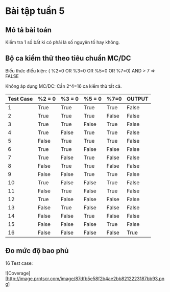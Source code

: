 # Bài tập tuần 5

## Mô tả bài toán

Kiểm tra 1 số bất kì có phải là số nguyên tố hay không.

## Bộ ca kiểm thử theo tiêu chuẩn MC/DC

Biểu thức điều kiện: ( %2=0 OR %3=0 OR %5=0 OR %7=0) AND > 7 => FALSE

Không áp dụng MC/DC: Cần 2^4=16 ca kiểm thử tất cả.

Test Case  | %2 = 0| %3 = 0 | %5 = 0 | %7=0 | OUTPUT
------------- | ------------- | ------------- | ------------- | ------------- | -------------
1  | True | True | True | True | False
2  | True | True | True | False | False
3  | True | True | False | True | False
4  | True | False | True | True | False
5  | False | True | True | True | False
6  | True | True | False | False | False
7  | True | False | True | False | False
8  | False | True | True | False | False
9  | False | False | True | True | False
10 | True | False | False | True | False
11 | False | True | False | True | False
12 | True | False | False | False | False
13 | False | True | False | False | False
14 | False | False | True | False | False
15 | False | False | False | True | False
16 | False | False | False | False | True

## Đo mức độ bao phủ

16 Test case:

![Coverage][http://image.prntscr.com/image/87dfb5e58f2b4ae2bb8212223187bb93.png]